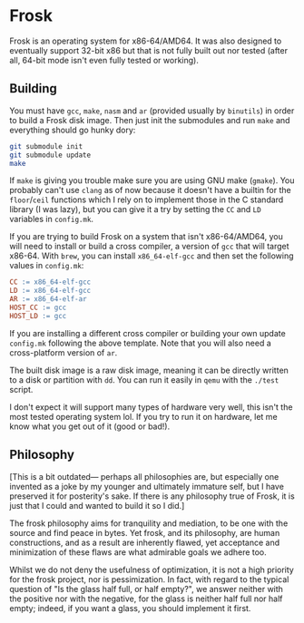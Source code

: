 Frosk
=====

Frosk is an operating system for x86-64/AMD64. It was also designed to eventually
support 32-bit x86 but that is not fully built out nor tested (after all, 64-bit
mode isn't even fully tested or working).

Building
--------

You must have `gcc`, `make`, `nasm` and `ar` (provided usually by `binutils`)
in order to build a Frosk disk image. Then just init the submodules and run `make` and everything
should go hunky dory:

```sh
git submodule init
git submodule update
make
```

If `make` is giving you trouble make sure
you are using GNU make (`gmake`). You probably can't use `clang` as of now
because it doesn't have a builtin for the `floor`/`ceil` functions which I rely
on to implement those in the C standard library (I was lazy), but you can give
it a try by setting the `CC` and `LD` variables in `config.mk`.

If you are trying to build Frosk on a system that isn't x86-64/AMD64, you will
need to install or build a cross compiler, a version of `gcc` that will target
x86-64.  With `brew`, you can install `x86_64-elf-gcc` and then set the
following values in `config.mk`:

```Makefile
CC := x86_64-elf-gcc
LD := x86_64-elf-gcc
AR := x86_64-elf-ar
HOST_CC := gcc
HOST_LD := gcc
```

If you are installing a different cross compiler or building your own update `config.mk` following the above template. Note that you will also need a cross-platform version of `ar`.

The built disk image is a raw disk image, meaning it can be directly written to
a disk or partition with `dd`. You can run it easily in `qemu` with the
`./test` script.

I don't expect it will support many types of hardware very well, this isn't the
most tested operating system lol. If you try to run it on hardware, let me know
what you get out of it (good or bad!).

Philosophy
----------

[This is a bit outdated&mdash; perhaps all philosophies are, but especially one
invented as a joke by my younger and ultimately immature self, but I have
preserved it for posterity's sake. If there is any philosophy true of Frosk, it
is just that I could and wanted to build it so I did.]

The frosk philosophy aims for tranquility and mediation, to be one with the
source and find peace in bytes. Yet frosk, and its philosophy, are human
constructions, and as a result are inherently flawed, yet acceptance and
minimization of these flaws are what admirable goals we adhere too.

Whilst we do not deny the usefulness of optimization, it is not a high priority
for the frosk project, nor is pessimization. In fact, with regard to the
typical question of "Is the glass half full, or half empty?", we answer neither
with the positive nor with the negative, for the glass is neither half full nor
half empty; indeed, if you want a glass, you should implement it first.
